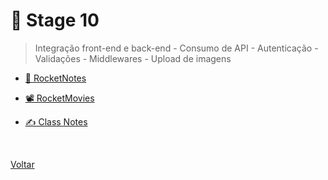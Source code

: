 # 🚀 Stage 10

> Integração front-end e back-end - Consumo de API - Autenticação - Validações - Middlewares - Upload de imagens

- [📝 RocketNotes](https://github.com/Elias-Neto/rocketnotes)

- [📽 RocketMovies](https://github.com/Elias-Neto/rocketmovies)

- [✍ Class Notes](./classNote/)

<br>

[Voltar](../../README.md)
